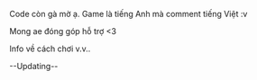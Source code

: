 Code còn gà mờ ạ. Game là tiếng Anh mà comment tiếng Việt :v

Mong ae đóng góp hỗ trợ <3

Info về cách chơi v.v..

--Updating--
